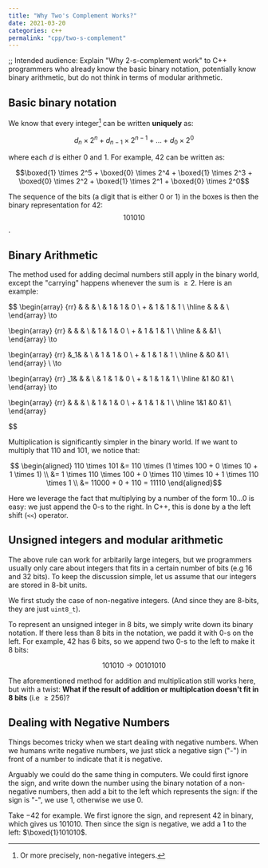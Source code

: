 ```yaml
---
title: "Why Two's Complement Works?"
date: 2021-03-20
categories: c++
permalink: "cpp/two-s-complement"
---
```


;; Intended audience: Explain "Why 2-s-complement work" to C++ programmers who already know the basic binary notation, potentially know binary arithmetic, but do not think in terms of modular arithmetic.

## Basic binary notation

We know that every integer[^1] can be written **uniquely** as:

$$d_n \times 2^n + d_{n-1} \times 2^{n-1} + \ldots + d_0 \times 2^0$$

where each $d$ is either $0$ and $1$. For example, 42 can be written as:

$$\boxed{1} \times 2^5 + \boxed{0} \times 2^4 + \boxed{1} \times 2^3 + \boxed{0} \times 2^2 + \boxed{1} \times 2^1 + \boxed{0} \times 2^0$$

The sequence of the bits (a digit that is either 0 or 1) in the boxes is then the binary representation for 42: $$101010$$.

## Binary Arithmetic

The method used for adding decimal numbers still apply in the binary world, except the "carrying" happens whenever the sum is $\geq 2$. Here is an example:

$$
\begin{array} {rr} & & & \\ & 1 & 1 & 0 \\  + & 1 & 1 & 1 \\ \hline & & &  \\ \end{array} \to

\begin{array} {rr} & & & \\ & 1 & 1 & 0 \\  + & 1 & 1 & 1 \\ \hline & & &1  \\ \end{array} \to

\begin{array} {rr} &_1& & \\ & 1 & 1 & 0 \\  + & 1 & 1 & 1 \\ \hline & &0 &1  \\ \end{array}  \\ \to

\begin{array} {rr} _1& & & \\ & 1 & 1 & 0 \\  + & 1 & 1 & 1 \\ \hline &1 &0 &1  \\ \end{array} \to

\begin{array} {rr} & & & \\ & 1 & 1 & 0 \\  + & 1 & 1 & 1 \\ \hline 1&1 &0 &1  \\ \end{array} 

$$

Multiplication is significantly simpler in the binary world. If we want to multiply that $110$ and $101$, we notice that:

$$
\begin{aligned}
110 \times 101 
&= 110 \times (1 \times 100 + 0 \times 10 + 1 \times 1) \\
&= 1 \times 110 \times 100 + 0 \times 110 \times 10 + 1 \times 110 \times 1 \\
&= 11000 + 0 + 110 = 11110
\end{aligned}$$

Here we leverage the fact that multiplying by a number of the form $10\ldots0$ is easy: we just append the 0-s to the right. In C++, this is done by a the left shift (`<<`) operator.

## Unsigned integers and modular arithmetic

The above rule can work for arbitarily large integers, but we programmers usually only care about integers that fits in a certain number of bits (e.g 16 and 32 bits). To keep the discussion simple, let us assume that our integers are stored in 8-bit units.

We first study the case of non-negative integers. (And since they are 8-bits, they are just `uint8_t`).

To represent an unsigned integer in 8 bits, we simply write down its binary notation. If there less than 8 bits in the notation, we padd it with 0-s on the left. For example, $42$ has $6$ bits, so we append two 0-s to the left to make it 8 bits:

$$101010 \to 00101010$$

The aforementioned method for addition and multiplication still works here, but with a twist: **What if the result of addition or multiplcation doesn't fit in 8 bits** (i.e $\geq 256$)?

## Dealing with Negative Numbers

Things becomes tricky when we start dealing with negative numbers. When we humans write negative numbers, we just stick a negative sign ("-") in front of a number to indicate that it is negative.

Arguably we could do the same thing in computers. We could first ignore the sign, and write down the number using the binary notation of a non-negative numbers, then add a bit to the left which represents the sign: if the sign is "-", we use $1$, otherwise we use $0$.

Take $-42$ for example. We first ignore the sign, and represent $42$ in binary, which gives us $101010$. Then since the sign is negative, we add a $1$ to the left: $\boxed{1}101010$.

[^1]: Or more precisely, non-negative integers.
